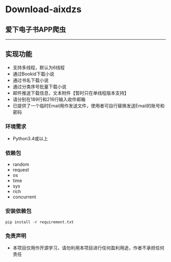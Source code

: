 # Download-aixdzs

## 爱下电子书APP爬虫

---
## 实现功能
<ul>
<li>支持多线程，默认为6线程</li>
<li>通过Bookid下载小说</li>
<li>通过书名下载小说</li>
<li>通过分类序号批量下载小说</li>
<li>邮件推送下载信息，文本附件【暂时只在单线程版本支持】</li>
<li>请分别在189行和216行输入收件邮箱</li>
<li>已提供了一个临时Email用作发送文件，使用者可自行替换发送Email的账号和密码</li>
</ul>

### 环境需求

<ul>

<li>Python3.4或以上</li>

</ul>

### 依赖包

<ul>

<li>random</li>

<li>request</li>

<li>os</li>

<li>time</li>

<li>sys</li>

<li>rich</li>
  
<li>concurrent</li>
  
</ul>

### 安装依赖包

`pip install -r requirement.txt`

### 免责声明
<ul>
<li>本项目仅用作开源学习，请勿利用本项目进行任何盈利用途，作者不承担任何责任</li>
<ul>
